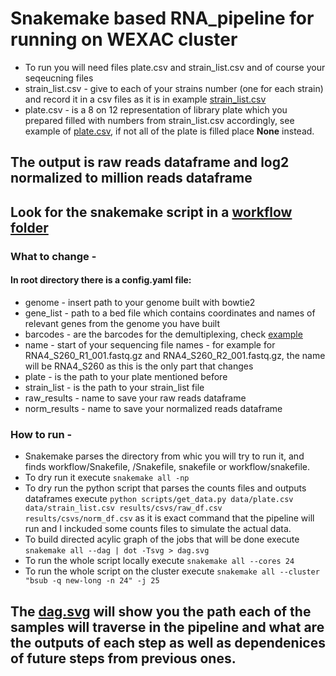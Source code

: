 # Snakemake based RNA_pipeline for running on WEXAC cluster

* To run you will need files plate.csv and strain_list.csv and of course your seqeucning files
* strain_list.csv - give to each of your strains number (one for each strain) and record it in a csv files as it is in example [strain_list.csv](https://github.com/vmindel/rna_pipeline/blob/master/data/strain_list.csv)
* plate.csv - is a 8 on 12 representation of library plate which you prepared filled with numbers from strain_list.csv accordingly, see example of [plate.csv](https://github.com/vmindel/rna_pipeline/blob/master/data/plate.csv), if not all of the plate is filled place **None** instead.

## The output is raw reads dataframe and log2 normalized to million reads dataframe
## Look for the snakemake script in a [workflow folder](https://github.com/vmindel/rna_pipeline/blob/master/workflow/Snakefile)

### What to change - 
#### In root directory there is a config.yaml file:
* genome - insert path to your genome built with bowtie2
* gene_list - path to a bed file which contains coordinates and names of relevant genes from the genome you have built 
* barcodes - are the barcodes for the demultiplexing, check [example](https://github.com/vmindel/rna_pipeline/blob/master/data/rna_inner.txt) 
* name - start of your sequencing file names - for example for RNA4_S260_R1_001.fastq.gz and RNA4_S260_R2_001.fastq.gz, the name will be RNA4_S260 as this is the only part that changes
* plate - is the path to your plate mentioned before
* strain_list - is the path to your strain_list file
* raw_results - name to save your raw reads dataframe
* norm_results - name to save your normalized reads dataframe 

### How to run - 
* Snakemake parses the directory from whic you will try to run it, and finds workflow/Snakefile, /Snakefile, snakefile or workflow/snakefile. 
* To dry run it execute `snakemake all -np` 
* To dry run the python script that parses the counts files and outputs dataframes execute `python scripts/get_data.py data/plate.csv data/strain_list.csv results/csvs/raw_df.csv results/csvs/norm_df.csv` as it is exact command that the pipeline will run and I inckuded some counts files to simulate the actual data. 
* To build directed acylic graph of the jobs that will be done execute `snakemake all --dag | dot -Tsvg > dag.svg`
* To run the whole script locally execute `snakemake all --cores 24 `
* To run the whole script on the cluster execute `snakemake all --cluster "bsub -q new-long -n 24" -j 25 `

## The [dag.svg](https://github.com/vmindel/rna_pipeline/blob/master/dag.svg) will show you the path each of the samples will traverse in the pipeline and what are the outputs of each step as well as dependenices of future steps from previous ones.
